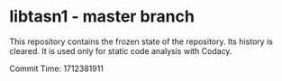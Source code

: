 # libtasn1 - master branch

This repository contains the frozen state of the repository.
Its history is cleared. It is used only for static code
analysis with Codacy.

Commit Time: 1712381911